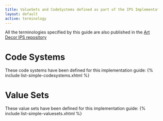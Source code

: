 ```yaml
---
title: ValueSets and CodeSystems defined as part of the IPS Implementation Guide
layout: default
active: terminology
---
```

All the terminologies specified by this guide are also published in the [Art Decor IPS repository](https://art-decor.org/art-decor/decor-valuesets--hl7ips-)


# Code Systems

These code systems have been defined for this implementation guide:
{% include list-simple-codesystems.xhtml %}

# Value Sets

These value sets have been defined for this implementation guide:
{% include list-simple-valuesets.xhtml %}


